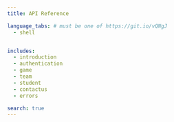 ```yaml
---
title: API Reference

language_tabs: # must be one of https://git.io/vQNgJ
  - shell


includes:
  - introduction
  - authentication
  - game
  - team
  - student
  - contactus
  - errors

search: true
---
```


